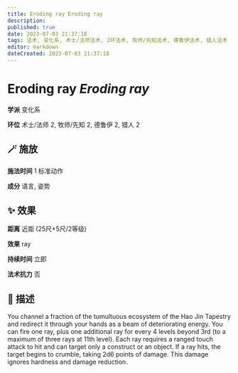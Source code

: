 ```yaml
---
title: Eroding ray Eroding ray
description: 
published: true
date: 2023-07-03 21:37:18
tags: 法术, 变化系, 术士/法师法术, 2环法术, 牧师/先知法术, 德鲁伊法术, 猎人法术
editor: markdown
dateCreated: 2023-07-03 21:37:18
---
```


# **Eroding ray** *Eroding ray*

**学派** 变化系 

**环位** 术士/法师 2, 牧师/先知 2, 德鲁伊 2, 猎人 2

## 🪄 施放

**施法时间** 1 标准动作

**成分** 语言, 姿势

## ✨ 效果  

**距离** 近距 (25尺+5尺/2等级) 

**效果** ray 

**持续时间** 立即 

**法术抗力** 否

## 📖 描述

You channel a fraction of the tumultuous ecosystem of the Hao Jin Tapestry and redirect it through your hands as a beam of deteriorating energy. You can fire one ray, plus one additional ray for every 4 levels beyond 3rd (to a maximum of three rays at 11th level). Each ray requires a ranged touch attack to hit and can target only a construct or an object. If a ray hits, the target begins to crumble, taking 2d6 points of damage. This damage ignores hardness and damage reduction.
    